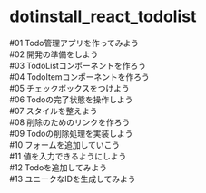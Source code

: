 # dotinstall_react_todolist
#01 Todo管理アプリを作ってみよう</br>
#02 開発の準備をしよう</br>
#03 TodoListコンポーネントを作ろう</br>
#04 TodoItemコンポーネントを作ろう</br>
#05 チェックボックスをつけよう</br>
#06 Todoの完了状態を操作しよう</br>
#07 スタイルを整えよう</br>
#08 削除のためのリンクを作ろう</br>
#09 Todoの削除処理を実装しよう</br>
#10 フォームを追加していこう</br>
#11 値を入力できるようにしよう</br>
#12 Todoを追加してみよう</br>
#13 ユニークなIDを生成してみよう</br>
<!-- #14 TodoHeaderコンポーネントを作ろう</br>
#15 Todoの総数と残数を表示してみよう </br>
#16 完了したTodoをまとめて削除しよう</br>
#17 データの永続化をしてみよう</br> -->
